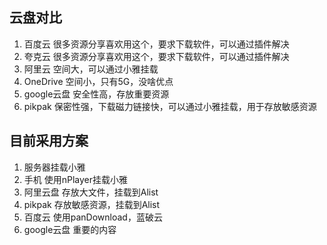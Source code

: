## 云盘对比
1. 百度云 很多资源分享喜欢用这个，要求下载软件，可以通过插件解决
2. 夸克云 很多资源分享喜欢用这个，要求下载软件，可以通过插件解决
3. 阿里云 空间大，可以通过小雅挂载
4. OneDrive 空间小，只有5G，没啥优点
5. google云盘 安全性高，存放重要资源
6. pikpak 保密性强，下载磁力链接快，可以通过小雅挂载，用于存放敏感资源

## 目前采用方案
1. 服务器挂载小雅
2. 手机 使用nPlayer挂载小雅
3. 阿里云盘 存放大文件，挂载到Alist
4. pikpak 存放敏感资源，挂载到Alist
5. 百度云 使用panDownload，蓝破云
6. google云盘 重要的内容
